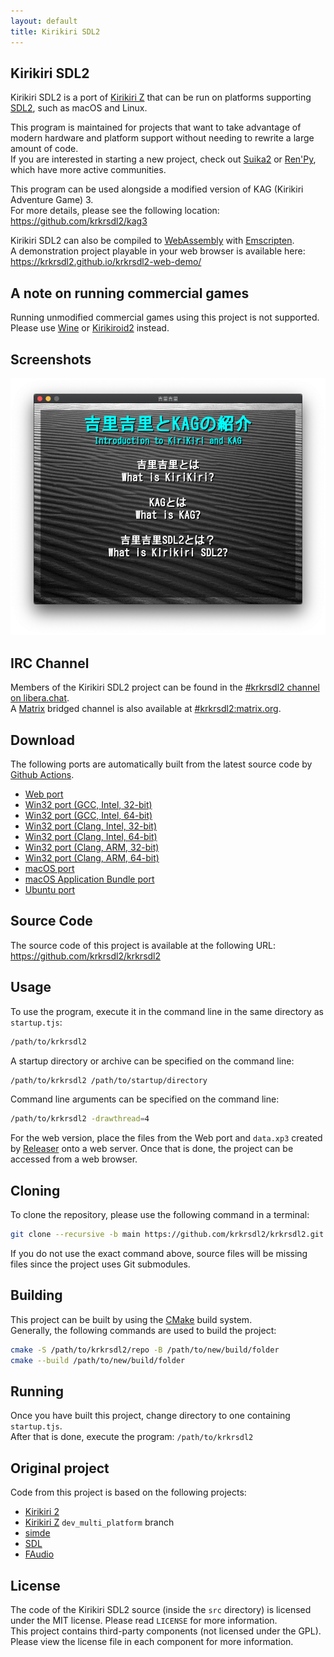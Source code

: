 ```yaml
---
layout: default
title: Kirikiri SDL2
---
```


## Kirikiri SDL2

Kirikiri SDL2 is a port of [Kirikiri Z](https://krkrz.github.io/) that can be run on platforms supporting [SDL2](https://www.libsdl.org/), such as macOS and Linux.  

This program is maintained for projects that want to take advantage of modern hardware and platform support without needing to rewrite a large amount of code.  
If you are interested in starting a new project, check out [Suika2](https://suika2.com/en/) or [Ren'Py](https://renpy.org/), which have more active communities.  

This program can be used alongside a modified version of KAG (Kirikiri Adventure Game) 3.  
For more details, please see the following location: https://github.com/krkrsdl2/kag3  

Kirikiri SDL2 can also be compiled to [WebAssembly](https://webassembly.org/) with [Emscripten](https://emscripten.org/).  
A demonstration project playable in your web browser is available here: https://krkrsdl2.github.io/krkrsdl2-web-demo/  

## A note on running commercial games

Running unmodified commercial games using this project is not supported.  
Please use [Wine](https://www.winehq.org/) or [Kirikiroid2](https://play.google.com/store/apps/details?id=org.tvp.kirikiri2) instead.  

## Screenshots

![Screenshot](../assets/img/krkrsdl2_demo_screenshot.png)

## IRC Channel

Members of the Kirikiri SDL2 project can be found in the [#krkrsdl2 channel on libera.chat](https://web.libera.chat/#krkrsdl2).  
A [Matrix](https://matrix.org/) bridged channel is also available at [#krkrsdl2:matrix.org](https://matrix.to/#/#krkrsdl2:matrix.org).  

## Download

The following ports are automatically built from the latest source code by [Github Actions](https://github.com/features/actions).  

* [Web port](https://github.com/krkrsdl2/krkrsdl2/releases/download/latest/krkrsdl2-web.zip)
* [Win32 port (GCC, Intel, 32-bit)](https://github.com/krkrsdl2/krkrsdl2/releases/download/latest/krkrsdl2-win32-i686-gcc.zip)
* [Win32 port (GCC, Intel, 64-bit)](https://github.com/krkrsdl2/krkrsdl2/releases/download/latest/krkrsdl2-win32-amd64-gcc.zip)
* [Win32 port (Clang, Intel, 32-bit)](https://github.com/krkrsdl2/krkrsdl2/releases/download/latest/krkrsdl2-win32-i686-clang.zip)
* [Win32 port (Clang, Intel, 64-bit)](https://github.com/krkrsdl2/krkrsdl2/releases/download/latest/krkrsdl2-win32-amd64-clang.zip)
* [Win32 port (Clang, ARM, 32-bit)](https://github.com/krkrsdl2/krkrsdl2/releases/download/latest/krkrsdl2-win32-arm-clang.zip)
* [Win32 port (Clang, ARM, 64-bit)](https://github.com/krkrsdl2/krkrsdl2/releases/download/latest/krkrsdl2-win32-arm64-clang.zip)
* [macOS port](https://github.com/krkrsdl2/krkrsdl2/releases/download/latest/krkrsdl2-macos.zip)
* [macOS Application Bundle port](https://github.com/krkrsdl2/krkrsdl2/releases/download/latest/krkrsdl2-macos-appbundle.zip)
* [Ubuntu port](https://github.com/krkrsdl2/krkrsdl2/releases/download/latest/krkrsdl2-ubuntu.zip)

## Source Code

The source code of this project is available at the following URL: https://github.com/krkrsdl2/krkrsdl2  

## Usage

To use the program, execute it in the command line in the same directory as `startup.tjs`:
```bash
/path/to/krkrsdl2
```

A startup directory or archive can be specified on the command line:
```bash
/path/to/krkrsdl2 /path/to/startup/directory
```

Command line arguments can be specified on the command line:
```bash
/path/to/krkrsdl2 -drawthread=4
```

For the web version, place the files from the Web port and `data.xp3` created by [Releaser](https://krkrz.github.io/krkr2doc/kr2doc/contents/Releaser.html) onto a web server. Once that is done, the project can be accessed from a web browser.  

## Cloning

To clone the repository, please use the following command in a terminal:

```bash
git clone --recursive -b main https://github.com/krkrsdl2/krkrsdl2.git /path/to/krkrsdl2/repo
```
If you do not use the exact command above, source files will be missing files since the project uses Git submodules.

## Building

This project can be built by using the [CMake](https://cmake.org/) build system.  
Generally, the following commands are used to build the project:  

```bash
cmake -S /path/to/krkrsdl2/repo -B /path/to/new/build/folder
cmake --build /path/to/new/build/folder
```

## Running

Once you have built this project, change directory to one containing `startup.tjs`.  
After that is done, execute the program: `/path/to/krkrsdl2`  

## Original project

Code from this project is based on the following projects:
* [Kirikiri 2](https://github.com/krkrz/krkr2)
* [Kirikiri Z](https://github.com/krkrz/krkrz) `dev_multi_platform` branch
* [simde](https://github.com/simd-everywhere/simde)
* [SDL](https://github.com/libsdl-org/SDL)
* [FAudio](https://github.com/FNA-XNA/FAudio)

## License

The code of the Kirikiri SDL2 source (inside the `src` directory) is licensed under the MIT license. Please read `LICENSE` for more information.  
This project contains third-party components (not licensed under the GPL). Please view the license file in each component for more information.
